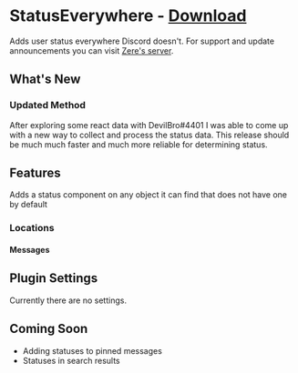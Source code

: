 # StatusEverywhere - [Download](http://betterdiscord.net/ghdl/?url=https://betterdiscord.net/ghdl?url=https://raw.githubusercontent.com/rauenzi/BetterDiscordAddons/master/Plugins/StatusEverywhere/StatusEverywhere.plugin.js)

Adds user status everywhere Discord doesn't. For support and update announcements you can visit [Zere's server](https://bit.ly/ZeresServer).

## What's New

### Updated Method

After exploring some react data with DevilBro#4401 I was able to come up with a new way to collect and process the status data. This release should be much much faster and much more reliable for determining status.

## Features

Adds a status component on any object it can find that does not have one by default

### Locations

#### Messages

## Plugin Settings

Currently there are no settings. 

## Coming Soon
 - Adding statuses to pinned messages
 - Statuses in search results

